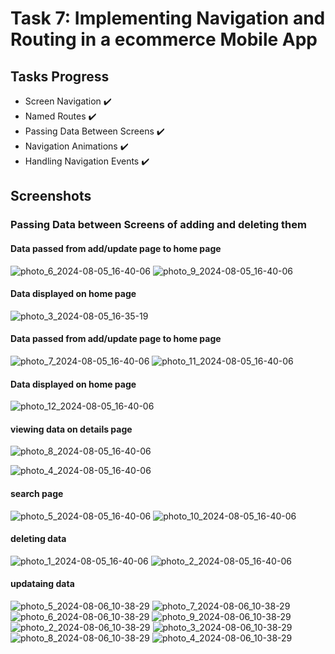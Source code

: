 # Task 7: Implementing Navigation and Routing in a ecommerce Mobile App

## Tasks Progress
- Screen Navigation ✔️
- Named Routes ✔️
- Passing Data Between Screens ✔️
- Navigation Animations ✔️
- Handling Navigation Events ✔️

## Screenshots
### Passing Data between Screens of adding and deleting them 
#### Data passed from add/update page to home page
![photo_6_2024-08-05_16-40-06](https://github.com/user-attachments/assets/ee7a8e3b-9100-4fda-a77b-79a450dac8ac)
![photo_9_2024-08-05_16-40-06](https://github.com/user-attachments/assets/a7fb6d34-c01a-481b-b4a0-30d1a5838a7c)


#### Data displayed on home page
![photo_3_2024-08-05_16-35-19](https://github.com/user-attachments/assets/2a03a762-8990-4113-bce2-9e8197345c3d)

#### Data passed from add/update page to home page
![photo_7_2024-08-05_16-40-06](https://github.com/user-attachments/assets/b322510f-b7b7-44f3-999b-230dbe2fe45d)
![photo_11_2024-08-05_16-40-06](https://github.com/user-attachments/assets/aacde988-eee9-415b-933c-8d5f575d25b9)

#### Data displayed on home page
![photo_12_2024-08-05_16-40-06](https://github.com/user-attachments/assets/17375f4a-7d05-4205-9473-11fdc9e0e729)

#### viewing data on details page
![photo_8_2024-08-05_16-40-06](https://github.com/user-attachments/assets/3cd9adbe-88f3-438d-abbe-0b2b0f8a5b7a)

![photo_4_2024-08-05_16-40-06](https://github.com/user-attachments/assets/d731aebc-afcb-4ad6-8c81-be4c33af1f07)

#### search page
![photo_5_2024-08-05_16-40-06](https://github.com/user-attachments/assets/3e54726c-9629-419e-aa3c-64edc25b8ce8)
![photo_10_2024-08-05_16-40-06](https://github.com/user-attachments/assets/1e20f80e-b084-4840-9b95-f8c77a734928)

#### deleting data 
![photo_1_2024-08-05_16-40-06](https://github.com/user-attachments/assets/00109a80-3bde-4217-965f-6484ac5b2024)
![photo_2_2024-08-05_16-40-06](https://github.com/user-attachments/assets/c02f069b-c4ce-42f2-af3d-867a9003bc64)

#### updataing data
![photo_5_2024-08-06_10-38-29](https://github.com/user-attachments/assets/3a52fec4-3b26-45d3-aac0-d02d685f5466)
![photo_7_2024-08-06_10-38-29](https://github.com/user-attachments/assets/cd12401e-c128-4a5a-8243-ed79b9ef685c)
![photo_6_2024-08-06_10-38-29](https://github.com/user-attachments/assets/5e4ed4b8-b7a3-4da5-9692-0265fde10ee9)
![photo_9_2024-08-06_10-38-29](https://github.com/user-attachments/assets/e69b529b-6a50-4d0d-8a2e-da049ce42b60)
![photo_2_2024-08-06_10-38-29](https://github.com/user-attachments/assets/dc6b3af9-efd3-422a-9e16-eaaaff536cee)
![photo_3_2024-08-06_10-38-29](https://github.com/user-attachments/assets/b55f1b14-e513-434e-9631-a7d231dcf86e)
![photo_8_2024-08-06_10-38-29](https://github.com/user-attachments/assets/36b854be-6cef-4105-b88a-612228863919)
![photo_4_2024-08-06_10-38-29](https://github.com/user-attachments/assets/8ffde257-bf14-4338-be97-aab85f269b25)








